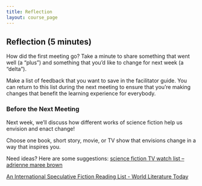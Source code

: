 ```yaml
---
title: Reflection
layout: course_page
---
```

## Reflection (5 minutes)

How did the first meeting go? Take a minute to share something that went well (a “plus”) and something that you’d like to change for next week (a “delta”). 

Make a list of feedback that you want to save in the facilitator guide. You can return to this list during the next meeting to ensure that you’re making changes that benefit the learning experience for everybody.

### Before the Next Meeting
Next week, we’ll discuss how different works of science fiction help us envision and enact change! 

Choose one book, short story, movie, or TV show that envisions change in a way that inspires you. 

Need ideas? Here are some suggestions:
[science fiction TV watch list – adrienne maree brown](https://adriennemareebrown.net/2015/02/23/science-fiction-tv-watch-list/)

[An International Speculative Fiction Reading List - World Literature Today](https://www.worldliteraturetoday.org/2018/may/international-speculative-fiction-reading-list-editors-wlt)
